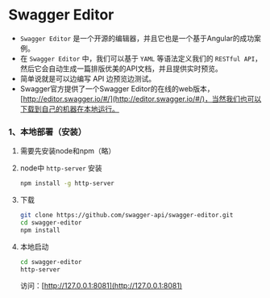 # Swagger Editor

- `Swagger Editor` 是一个开源的编辑器，并且它也是一个基于Angular的成功案例。
- 在 `Swagger Editor` 中，我们可以基于 `YAML` 等语法定义我们的 `RESTful API`，然后它会自动生成一篇排版优美的API文档，并且提供实时预览。
- 简单说就是可以边编写 API 边预览边测试。
- Swagger官方提供了一个Swagger Editor的在线的web版本，[http://editor.swagger.io/#/](http://editor.swagger.io/#/)，当然我们也可以下载到自己的机器在本地运行。


### 1、本地部署（安装）

1. 需要先安装node和npm（略）

2. node中 `http-server` 安装
    ```bash
    npm install -g http-server
    ```
    
3. 下载
    ```bash
    git clone https://github.com/swagger-api/swagger-editor.git
    cd swagger-editor
    npm install
    ```

4. 本地启动
    ```bash
    cd swagger-editor
    http-server
    ```
    访问：[http://127.0.0.1:8081](http://127.0.0.1:8081)
